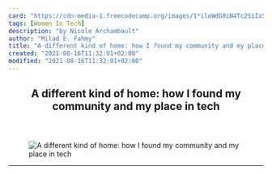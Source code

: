 ```yaml
---
card: "https://cdn-media-1.freecodecamp.org/images/1*ileWdG0iN4Tc2SiIxSwVzw.jpeg"
tags: [Women In Tech]
description: "by Nicole Archambault"
author: "Milad E. Fahmy"
title: "A different kind of home: how I found my community and my place in tech"
created: "2021-08-16T11:32:01+02:00"
modified: "2021-08-16T11:32:01+02:00"
---
```

<div class="site-wrapper">
<main id="site-main" class="site-main outer">
<div class="inner">
<article class="post-full post tag-women-in-tech tag-international-womens-day tag-learning-to-code tag-mental-illness tag-technology ">
<header class="post-full-header">
<h1 class="post-full-title">A different kind of home: how I found my community and my place in tech</h1>
</header>
<figure class="post-full-image">
<picture>
<source media="(max-width: 700px)" sizes="1px" srcset="data:image/gif;base64,R0lGODlhAQABAIAAAAAAAP///yH5BAEAAAAALAAAAAABAAEAAAIBRAA7 1w">
<source media="(min-width: 701px)" sizes="(max-width: 800px) 400px,
(max-width: 1170px) 700px,
1400px" srcset="https://cdn-media-1.freecodecamp.org/images/1*ileWdG0iN4Tc2SiIxSwVzw.jpeg 300w,
https://cdn-media-1.freecodecamp.org/images/1*ileWdG0iN4Tc2SiIxSwVzw.jpeg 600w,
https://cdn-media-1.freecodecamp.org/images/1*ileWdG0iN4Tc2SiIxSwVzw.jpeg 1000w,
https://cdn-media-1.freecodecamp.org/images/1*ileWdG0iN4Tc2SiIxSwVzw.jpeg 2000w">
<img onerror="this.style.display='none'" src="https://cdn-media-1.freecodecamp.org/images/1*ileWdG0iN4Tc2SiIxSwVzw.jpeg" alt="A different kind of home: how I found my community and my place in tech">
</picture>
</figure>
<section class="post-full-content">
<div class="post-content medium-migrated-article">
</div>
<hr>
</section>
</article>
</div>
</main>
</div>
<!-- Google Tag Manager (noscript) -->
<!-- End Google Tag Manager (noscript) -->
